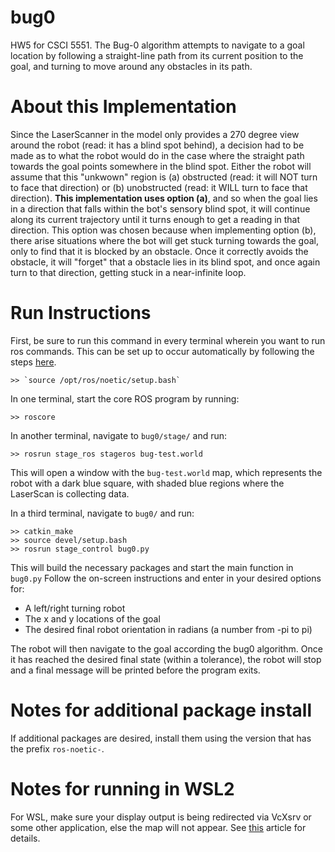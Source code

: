 # bug0
HW5 for CSCI 5551. The Bug-0 algorithm attempts to navigate to a goal location by following a straight-line path from its current position to the goal, and turning to move around any obstacles in its path. 

# About this Implementation
Since the LaserScanner in the model only provides a 270 degree view around the robot (read: it has a blind spot behind), 
a decision had to be made as to what the robot would do in the case where the straight path towards the goal points somewhere in the blind spot. Either the
robot will assume that this "unkwown" region is (a) obstructed (read: it will NOT turn to face that direction) or (b) unobstructed (read: it WILL turn to face that direction). 
**This implementation uses option (a)**, and so when the goal lies in a direction that falls within the bot's sensory blind spot, it will continue along its current trajectory until
it turns enough to get a reading in that direction. This option was chosen because when implementing option (b), there arise situations where the bot will get stuck turning towards
the goal, only to find that it is blocked by an obstacle. Once it correctly avoids the obstacle, it will "forget" that a obstacle lies in its blind spot, and once again turn to that direction, getting stuck in a near-infinite loop. 

# Run Instructions
First, be sure to run this command in every terminal wherein you want to run ros commands. This can be set up to occur automatically by following the steps [here](https://answers.ros.org/question/206876/how-often-do-i-need-to-source-setupbash/).

    >> `source /opt/ros/noetic/setup.bash`  

In one terminal, start the core ROS program by running:

    >> roscore

In another terminal, navigate to `bug0/stage/` and run:

    >> rosrun stage_ros stageros bug-test.world
This will open a window with the `bug-test.world` map, which represents the robot with a dark blue square, with shaded blue regions where the LaserScan is collecting data.

In a third terminal, navigate to `bug0/` and run:

    >> catkin_make
    >> source devel/setup.bash
    >> rosrun stage_control bug0.py
This will build the necessary packages and start the main function in `bug0.py`
Follow the on-screen instructions and enter in your desired options for:
- A left/right turning robot
- The x and y locations of the goal
- The desired final robot orientation in radians (a number from -pi to pi)

The robot will then navigate to the goal according the bug0 algorithm. Once it has reached the desired final state (within a tolerance), the robot will stop and a final message will be printed before the program exits. 

# Notes for additional package install
If additional packages are desired, install them using the version that has the prefix `ros-noetic-`. 

# Notes for running in WSL2
For WSL, make sure your display output is being redirected via VcXsrv or some other application, else the map will not appear. See [this](https://jackkawell.wordpress.com/2020/06/12/ros-wsl2/) article for details.